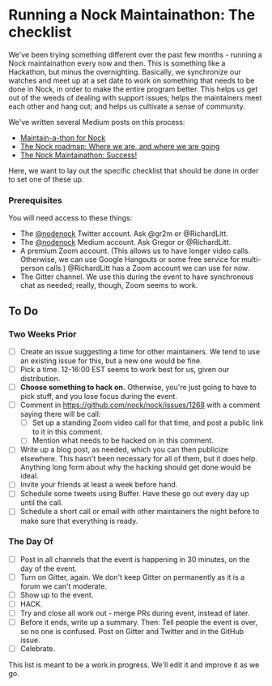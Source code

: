 # Running a Nock Maintainathon: The checklist

We've been trying something different over the past few months - running a Nock maintainathon every now and then. This is something like a Hackathon, but minus the overnighting. Basically, we synchronize our watches and meet up at a set date to work on something that needs to be done in Nock, in order to make the entire program better. This helps us get out of the weeds of dealing with support issues; helps the maintainers meet each other and hang out; and helps us cultivate a sense of community.

We've written several Medium posts on this process:

- [Maintain-a-thon for Nock](https://medium.com/nodenock/maintain-athon-for-nock-3a2a0fe982a9)
- [The Nock roadmap: Where we are, and where we are going](https://medium.com/nodenock/the-nock-roadmap-where-we-are-and-where-we-are-going-8844df218649?source=collection_home---6------1---------------------)
- [The Nock Maintainathon: Success!](https://medium.com/nodenock/the-nock-maintainathon-success-f0f5ae07457a)

Here, we want to lay out the specific checklist that should be done in order to set one of these up.

### Prerequisites

You will need access to these things:

- The [@nodenock](https://twitter.com/nodenock/) Twitter account. Ask @gr2m or @RichardLitt.
- The [@nodenock](https://medium.com/nodenock) Medium account. Ask Gregor or @RichardLitt.
- A premium Zoom account. (This allows us to have longer video calls. Otherwise, we can use Google Hangouts or some free service for multi-person calls.) @RichardLitt has a Zoom account we can use for now.
- The Gitter channel. We use this during the event to have synchronous chat as needed; really, though, Zoom seems to work.

## To Do

### Two Weeks Prior

- [ ] Create an issue suggesting a time for other maintainers. We tend to use an existing issue for this, but a new one would be fine.
- [ ] Pick a time. 12-16:00 EST seems to work best for us, given our distribution.
- [ ] **Choose something to hack on.** Otherwise, you're just going to have to pick stuff, and you lose focus during the event.
- [ ] Comment in https://github.com/nock/nock/issues/1268 with a comment saying there will be call:
  - [ ] Set up a standing Zoom video call for that time, and post a public link to it in this comment.
  - [ ] Mention what needs to be hacked on in this comment.
- [ ] Write up a blog post, as needed, which you can then publicize elsewhere. This hasn't been necessary for all of them, but it does help. Anything long form about why the hacking should get done would be ideal.
- [ ] Invite your friends at least a week before hand.
- [ ] Schedule some tweets using Buffer. Have these go out every day up until the call.
- [ ] Schedule a short call or email with other maintainers the night before to make sure that everything is ready.

### The Day Of

- [ ] Post in all channels that the event is happening in 30 minutes, on the day of the event.
- [ ] Turn on Gitter, again. We don't keep Gitter on permanently as it is a forum we can't moderate.
- [ ] Show up to the event.
- [ ] HACK.
- [ ] Try and close all work out - merge PRs during event, instead of later.
- [ ] Before it ends, write up a summary. Then: Tell people the event is over, so no one is confused. Post on Gitter and Twitter and in the GitHub issue.
- [ ] Celebrate.

This list is meant to be a work in progress. We'll edit it and improve it as we go.
